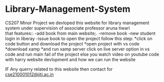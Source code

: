 # Library-Management-System
CS207 Minor Project
we devloped 
this website for library management system under supervision of  associate professor aruna tiwari  
that 
features::
-add book from main website;.
-remove book
-new student login in liberay
-issue book 
to open the project follow this step:
*click on code button and download the project 
*open project with vs code 
*download xamp 
*and run xamp server
click on live server option in vs code and run main fail of the project 
else you watch video 
on youtube code with harry website devlopment and how we can run the website


IF Any querry related to this website 
then contact
for cse210001012@iiti.ac.in
